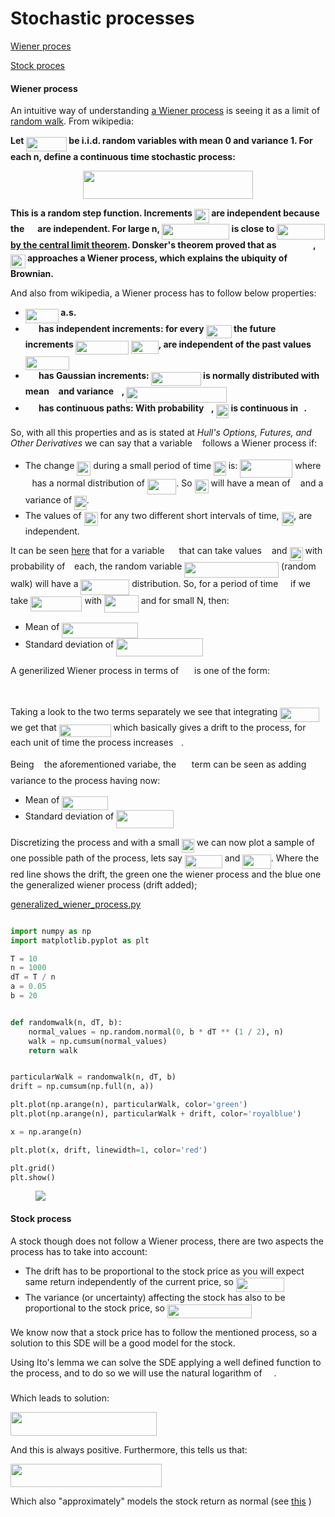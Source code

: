 # Stochastic processes #

[Wiener proces](#wiener-process)

[Stock proces](#stock-process)

#### Wiener process ####



An intuitive way of understanding [a Wiener process](https://en.wikipedia.org/wiki/Wiener_process) is seeing it as a limit of [random walk](https://github.com/joseprupi/randomwalk). From wikipedia:

**Let <img src="/tex/77f80dcb57870d15d47ff42fd83925b9.svg?invert_in_darkmode&sanitize=true" align=middle width=65.30938425pt height=22.831056599999986pt/> be i.i.d. random variables with mean 0 and variance 1. For each n, define a continuous time stochastic process:**

<p align="center"><img src="/tex/cbe2baa9af8de8d6361d646248ceadf3.svg?invert_in_darkmode&sanitize=true" align=middle width=271.98184695pt height=45.002035649999996pt/></p>

**This is a random step function. Increments <img src="/tex/fc848c2ebd267b4cd8b5bd06be9b2816.svg?invert_in_darkmode&sanitize=true" align=middle width=23.65115609999999pt height=22.465723500000017pt/> are independent because the <img src="/tex/44d9dddc6e2b61323f5595edb826a9f3.svg?invert_in_darkmode&sanitize=true" align=middle width=14.45784119999999pt height=22.831056599999986pt/> are independent. For large n, <img src="/tex/4a3405f5321fcb2629bfb24d3ba53383.svg?invert_in_darkmode&sanitize=true" align=middle width=108.24977789999998pt height=24.65753399999998pt/> is close to <img src="/tex/f7399f5fa2339fb9cc91ed56a55a7e6b.svg?invert_in_darkmode&sanitize=true" align=middle width=77.04326189999999pt height=24.65753399999998pt/> [by the central limit theorem](https://github.com/joseprupi/randomwalk#central-limit-theorem). Donsker's theorem proved that as <img src="/tex/ef14b5590a55d11e5c8dd5b37eb6fdf2.svg?invert_in_darkmode&sanitize=true" align=middle width=51.87587954999999pt height=14.15524440000002pt/> , <img src="/tex/fc848c2ebd267b4cd8b5bd06be9b2816.svg?invert_in_darkmode&sanitize=true" align=middle width=23.65115609999999pt height=22.465723500000017pt/> approaches a Wiener process, which explains the ubiquity of Brownian.**

And also from wikipedia, a Wiener process has to follow below properties:

* **<img src="/tex/8bbb73a94710de20f4c34bd07424b785.svg?invert_in_darkmode&sanitize=true" align=middle width=53.03643344999998pt height=22.465723500000017pt/> a.s.**
* **<img src="/tex/84c95f91a742c9ceb460a83f9b5090bf.svg?invert_in_darkmode&sanitize=true" align=middle width=17.80826024999999pt height=22.465723500000017pt/> has independent increments: for every <img src="/tex/5a55f30e694820fa3f61e00fd5ba99cd.svg?invert_in_darkmode&sanitize=true" align=middle width=40.639161749999985pt height=21.18721440000001pt/> the future increments <img src="/tex/13b9a8515ad4a4e22699dd4336e6d8bd.svg?invert_in_darkmode&sanitize=true" align=middle width=85.14657689999999pt height=22.465723500000017pt/> <img src="/tex/132671665582964132d1164d1b7ce344.svg?invert_in_darkmode&sanitize=true" align=middle width=44.11333739999999pt height=21.18721440000001pt/>, are independent of the past values <img src="/tex/2513f91cdbcc53200ac80c43ba9b8f7e.svg?invert_in_darkmode&sanitize=true" align=middle width=69.98273205pt height=22.465723500000017pt/>**
* **<img src="/tex/84c95f91a742c9ceb460a83f9b5090bf.svg?invert_in_darkmode&sanitize=true" align=middle width=17.80826024999999pt height=22.465723500000017pt/> has Gaussian increments: <img src="/tex/fbcb88fe306c040c20f19a7b64955fda.svg?invert_in_darkmode&sanitize=true" align=middle width=79.75845734999999pt height=22.465723500000017pt/> is normally distributed with mean <img src="/tex/29632a9bf827ce0200454dd32fc3be82.svg?invert_in_darkmode&sanitize=true" align=middle width=8.219209349999991pt height=21.18721440000001pt/> and variance <img src="/tex/6dbb78540bd76da3f1625782d42d6d16.svg?invert_in_darkmode&sanitize=true" align=middle width=9.41027339999999pt height=14.15524440000002pt/>, <img src="/tex/3c1fa16ad4db2427564f1a3a7a16b94c.svg?invert_in_darkmode&sanitize=true" align=middle width=160.69486124999997pt height=24.65753399999998pt/>**
* **<img src="/tex/84c95f91a742c9ceb460a83f9b5090bf.svg?invert_in_darkmode&sanitize=true" align=middle width=17.80826024999999pt height=22.465723500000017pt/> has continuous paths: With probability <img src="/tex/034d0a6be0424bffe9a6e7ac9236c0f5.svg?invert_in_darkmode&sanitize=true" align=middle width=8.219209349999991pt height=21.18721440000001pt/>, <img src="/tex/dc92b47a36c3a7e426608cd76609eb7f.svg?invert_in_darkmode&sanitize=true" align=middle width=20.49092594999999pt height=22.465723500000017pt/> is continuous in <img src="/tex/4f4f4e395762a3af4575de74c019ebb5.svg?invert_in_darkmode&sanitize=true" align=middle width=5.936097749999991pt height=20.221802699999984pt/>.**

So, with all this properties and as is stated at *Hull's Options, Futures, and Other Derivatives* we can say that a variable <img src="/tex/f93ce33e511096ed626b4719d50f17d2.svg?invert_in_darkmode&sanitize=true" align=middle width=8.367621899999993pt height=14.15524440000002pt/> follows a Wiener process if:

* The change <img src="/tex/d8cdb2a4c018cdd28ba3a4b7d3fa7f9e.svg?invert_in_darkmode&sanitize=true" align=middle width=22.06629479999999pt height=22.465723500000017pt/> during a small period of time <img src="/tex/5a63739e01952f6a63389340c037ae29.svg?invert_in_darkmode&sanitize=true" align=middle width=19.634768999999988pt height=22.465723500000017pt/> is: <img src="/tex/694b2fafa6accba266408c65e17861e8.svg?invert_in_darkmode&sanitize=true" align=middle width=83.98975364999998pt height=29.150579699999998pt/> where <img src="/tex/7ccca27b5ccc533a2dd72dc6fa28ed84.svg?invert_in_darkmode&sanitize=true" align=middle width=6.672392099999992pt height=14.15524440000002pt/> has a normal distribution of <img src="/tex/c87ec632ce2bc4e792521d06d1c250e8.svg?invert_in_darkmode&sanitize=true" align=middle width=46.32427964999999pt height=24.65753399999998pt/>. So <img src="/tex/d8cdb2a4c018cdd28ba3a4b7d3fa7f9e.svg?invert_in_darkmode&sanitize=true" align=middle width=22.06629479999999pt height=22.465723500000017pt/> will have a mean of <img src="/tex/29632a9bf827ce0200454dd32fc3be82.svg?invert_in_darkmode&sanitize=true" align=middle width=8.219209349999991pt height=21.18721440000001pt/> and a variance of <img src="/tex/5a63739e01952f6a63389340c037ae29.svg?invert_in_darkmode&sanitize=true" align=middle width=19.634768999999988pt height=22.465723500000017pt/>. 
* The values of <img src="/tex/d8cdb2a4c018cdd28ba3a4b7d3fa7f9e.svg?invert_in_darkmode&sanitize=true" align=middle width=22.06629479999999pt height=22.465723500000017pt/> for any two different short intervals of time, <img src="/tex/5a63739e01952f6a63389340c037ae29.svg?invert_in_darkmode&sanitize=true" align=middle width=19.634768999999988pt height=22.465723500000017pt/>, are independent.

It can be seen [here](https://github.com/joseprupi/randomwalk) that for a variable <img src="/tex/cbfb1b2a33b28eab8a3e59464768e810.svg?invert_in_darkmode&sanitize=true" align=middle width=14.908688849999992pt height=22.465723500000017pt/> that can take values <img src="/tex/034d0a6be0424bffe9a6e7ac9236c0f5.svg?invert_in_darkmode&sanitize=true" align=middle width=8.219209349999991pt height=21.18721440000001pt/> and <img src="/tex/e11a8cfcf953c683196d7a48677b2277.svg?invert_in_darkmode&sanitize=true" align=middle width=21.00464354999999pt height=21.18721440000001pt/> with probability of <img src="/tex/47d54de4e337a06266c0e1d22c9b417b.svg?invert_in_darkmode&sanitize=true" align=middle width=6.552545999999997pt height=27.77565449999998pt/> each, the random variable <img src="/tex/7d2e2a17806d181d1c6f4dd9a86409d1.svg?invert_in_darkmode&sanitize=true" align=middle width=150.81971684999996pt height=24.65753399999998pt/> (random walk) will have a <img src="/tex/0a51ccc0b653f18c3faa3de308511f66.svg?invert_in_darkmode&sanitize=true" align=middle width=77.83490879999998pt height=24.995338500000003pt/> distribution. So, for a period of time <img src="/tex/2f118ee06d05f3c2d98361d9c30e38ce.svg?invert_in_darkmode&sanitize=true" align=middle width=11.889314249999991pt height=22.465723500000017pt/> if we take <img src="/tex/63c87f20da2e6365b4d5f04612b0008b.svg?invert_in_darkmode&sanitize=true" align=middle width=82.50581625pt height=24.65753399999998pt/> with <img src="/tex/a9c9b8077736a951d34a4f6c300fad34.svg?invert_in_darkmode&sanitize=true" align=middle width=54.65512799999999pt height=28.670654099999997pt/> and for small N, then:

* Mean of <img src="/tex/a093d76e782aa5429c6324861041f37f.svg?invert_in_darkmode&sanitize=true" align=middle width=121.77510344999997pt height=24.65753399999998pt/>
* Standard deviation of <img src="/tex/21bc6de0e3d69c1f78793474cd413575.svg?invert_in_darkmode&sanitize=true" align=middle width=139.14388125pt height=29.150579699999998pt/>

A generilized Wiener process in terms of <img src="/tex/2e944e0b95668f7253eccfd0ca30b88f.svg?invert_in_darkmode&sanitize=true" align=middle width=16.92358634999999pt height=22.831056599999986pt/> is one of the form:

<p align="center"><img src="/tex/22cdcf55485e85e1dfa2ab59db7d7050.svg?invert_in_darkmode&sanitize=true" align=middle width=107.11937115pt height=12.785402849999999pt/></p>

Taking a look to the two terms separately we see that integrating <img src="/tex/22a7811a6318a7df3e585833357d9aa3.svg?invert_in_darkmode&sanitize=true" align=middle width=63.04979669999999pt height=22.831056599999986pt/> we get that <img src="/tex/ff1e3ffd85200d55fa02d702acb2546d.svg?invert_in_darkmode&sanitize=true" align=middle width=82.79850974999998pt height=20.221802699999984pt/> which basically gives a drift to the process, for each unit of time the process increases <img src="/tex/44bc9d542a92714cac84e01cbbb7fd61.svg?invert_in_darkmode&sanitize=true" align=middle width=8.68915409999999pt height=14.15524440000002pt/>.

Being <img src="/tex/f93ce33e511096ed626b4719d50f17d2.svg?invert_in_darkmode&sanitize=true" align=middle width=8.367621899999993pt height=14.15524440000002pt/> the aforementioned variabe, the <img src="/tex/2e944e0b95668f7253eccfd0ca30b88f.svg?invert_in_darkmode&sanitize=true" align=middle width=16.92358634999999pt height=22.831056599999986pt/> term can be seen as adding <img src="/tex/4bdc8d9bcfb35e1c9bfb51fc69687dfc.svg?invert_in_darkmode&sanitize=true" align=middle width=7.054796099999991pt height=22.831056599999986pt/> variance to the process having now:

* Mean of <img src="/tex/57277d1c5288e2d2917eaa27de8ce56a.svg?invert_in_darkmode&sanitize=true" align=middle width=73.33521359999999pt height=22.465723500000017pt/>
* Standard deviation of <img src="/tex/80a603df535441b2a9647f190e0fd0c9.svg?invert_in_darkmode&sanitize=true" align=middle width=91.35274499999998pt height=29.150579699999998pt/>

Discretizing the process and with a small <img src="/tex/5a63739e01952f6a63389340c037ae29.svg?invert_in_darkmode&sanitize=true" align=middle width=19.634768999999988pt height=22.465723500000017pt/> we can now plot a sample of one possible path of the process, lets say <img src="/tex/499152d1ca11b8e8a95f5ceca916a341.svg?invert_in_darkmode&sanitize=true" align=middle width=59.830636799999986pt height=21.18721440000001pt/> and <img src="/tex/c802c51e1fb29c2251849264a2a883a4.svg?invert_in_darkmode&sanitize=true" align=middle width=45.41084624999999pt height=22.831056599999986pt/>. Where the red line shows the drift, the green one the wiener process and the blue one the generalized wiener process (drift added);

[generalized_wiener_process.py](https://github.com/joseprupi/stochastic/blob/master/python/generalized_wiener_process.py)

```python

import numpy as np
import matplotlib.pyplot as plt

T = 10
n = 1000
dT = T / n
a = 0.05
b = 20


def randomwalk(n, dT, b):
    normal_values = np.random.normal(0, b * dT ** (1 / 2), n)
    walk = np.cumsum(normal_values)
    return walk


particularWalk = randomwalk(n, dT, b)
drift = np.cumsum(np.full(n, a))

plt.plot(np.arange(n), particularWalk, color='green')
plt.plot(np.arange(n), particularWalk + drift, color='royalblue')

x = np.arange(n)

plt.plot(x, drift, linewidth=1, color='red')

plt.grid()
plt.show()

```

<figure>
    <img src="/img/generalized_wiener.png" >
</figure>

#### Stock process ####

A stock though does not follow a Wiener process, there are two aspects the process has to take into account:

* The drift has to be proportional to the stock price as you will expect same return independently of the current price, so <img src="/tex/ca71496917f0262372ec46bb36377fd2.svg?invert_in_darkmode&sanitize=true" align=middle width=76.92534465pt height=22.831056599999986pt/>
* The variance (or uncertainty) affecting the stock has also to be proportional to the stock price, so <img src="/tex/37393fe229a240e33e89ec90aa2aef07.svg?invert_in_darkmode&sanitize=true" align=middle width=134.95038645pt height=22.831056599999986pt/>

We know now that a stock price has to follow the mentioned process, so a solution to this SDE will be a good model for the stock.

Using Ito's lemma we can solve the SDE applying a well defined function to the process, and to do so we will use the natural logarithm of <img src="/tex/9f8bba50b95de09625626ddafa0698eb.svg?invert_in_darkmode&sanitize=true" align=middle width=15.04571639999999pt height=22.465723500000017pt/>.

Which leads to solution:

<img src="/tex/32f319e2059eaaee35734a48a0d7ca97.svg?invert_in_darkmode&sanitize=true" align=middle width=233.55248895pt height=37.80850590000001pt/>

And this is always positive. Furthermore, this tells us that:

<img src="/tex/6d01601a3863a93c212ce89b019d8f9f.svg?invert_in_darkmode&sanitize=true" align=middle width=242.4077139pt height=37.80850590000001pt/>

Which also "approximately" models the stock return as normal (see [this](https://stats.stackexchange.com/questions/244199/why-is-it-that-natural-log-changes-are-percentage-changes-what-is-about-logs-th/244237#244237) )